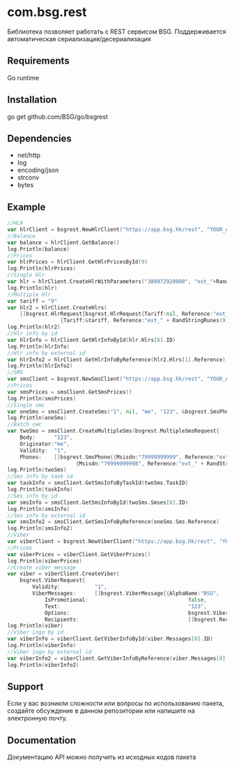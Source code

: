 # com.bsg.rest

Библиотека позволяет работать с REST сервисом BSG. Поддерживается автоматическая сериализация/десериализация

## Requirements

Go runtime

## Installation

go get github.com/BSG/go/bsgrest
		
## Dependencies

* net/http
* log
* encoding/json
* strconv
* bytes

## Example

```go
//HLR
var hlrClient = bsgrest.NewHlrClient("https://app.bsg.hk/rest", "YOUR_API_KEY")
//Balance
var balance = hlrClient.GetBalance()
log.Println(balance)
//Prices
var hlrPrices = hlrClient.GetHlrPricesById(9)
log.Println(hlrPrices)
//Single Hlr
var hlr = hlrClient.CreateHlrWithParameters("380972920000", "ext_"+RandStringRunes(9), nil, "http://someurl.com/callback")
log.Println(hlr)
//Multiple Hlr
var tariff = "9"
var hlr2 = hlrClient.CreateHlrs(
	[]bsgrest.HlrRequest{bsgrest.HlrRequest{Tariff:nil, Reference:"ext_" + RandStringRunes(9), Msisdn:"380972920001", CallbackUrl:"http://someurl.com/callback"},
				 {Tariff:&tariff, Reference:"ext_" + RandStringRunes(9), Msisdn:"380972920002", CallbackUrl:"http://someurl.com/callback"}})
log.Println(hlr2)
//Hlr info by id
var hlrInfo = hlrClient.GetHlrInfoById(hlr.Hlrs[0].ID)
log.Println(hlrInfo)
//Hlr info by external id
var hlrInfo2 = hlrClient.GetHlrInfoByReference(hlr2.Hlrs[1].Reference)
log.Println(hlrInfo2)
//SMS
var smsClient = bsgrest.NewSmsClient("https://app.bsg.hk/rest", "YOUR_API_KEY")
//Prices
var smsPrices = smsClient.GetSmsPrices()
log.Println(smsPrices)
//Single смс
var oneSms = smsClient.CreateSms("1", nil, "me", "123", &bsgrest.SmsPhone{Msisdn:"79999999999", Reference:"ext_" + RandStringRunes(9)})
log.Println(oneSms)
//Batch смс
var twoSms = smsClient.CreateMultipleSms(bsgrest.MultipleSmsRequest{
	Body:      "123",
	Originator:"me",
	Validity:  "1",
	Phones:    []bsgrest.SmsPhone{{Msisdn:"79999999999", Reference:"ext_" + RandStringRunes(9)},
					  {Msisdn:"79999999998", Reference:"ext_" + RandStringRunes(9)}}})
log.Println(twoSms)
//Sms info by task id
var taskInfo = smsClient.GetSmsInfoByTaskId(twoSms.TaskID)
log.Println(taskInfo)
//Sms info by id
var smsInfo = smsClient.GetSmsInfoById(twoSms.Smses[0].ID)
log.Println(smsInfo)
//Sms info by external id
var smsInfo2 = smsClient.GetSmsInfoByReference(oneSms.Sms.Reference)
log.Println(smsInfo2)
//Viber
var viberClient = bsgrest.NewViberClient("https://app.bsg.hk/rest", "YOUR_API_KEY")
//Prices
var viberPrices = viberClient.GetViberPrices()
log.Println(viberPrices)
//Create viber message
var viber = viberClient.CreateViber(
	bsgrest.ViberRequest{
		Validity:           "1",
		ViberMessages:      []bsgrest.ViberMessage{{AlphaName:"BSG",
			IsPromotional:                                false,
			Text:                                         "123",
			Options:                                      bsgrest.ViberOptions{Viber: bsgrest.ViberOptionsContainer{Img: "123", Caption: "123", Action: "123"}},
			Recipients:                                   []bsgrest.Recipient{{Msisdn:"79999999999", Reference:"ext_" + RandStringRunes(9)}}}}})
log.Println(viber)
//Viber ingo by id
var viberInfo = viberClient.GetViberInfoById(viber.Messages[0].ID)
log.Println(viberInfo)
//Viber ingo by external id
var viberInfo2 = viberClient.GetViberInfoByReference(viber.Messages[0].Reference)
log.Println(viberInfo2)
```

## Support

Если у вас возникли сложности или вопросы по использованию пакета, создайте обсуждение в данном репозитории или напишите на электронную почту.

## Documentation

Документацию API можно получить из исходных кодов пакета
